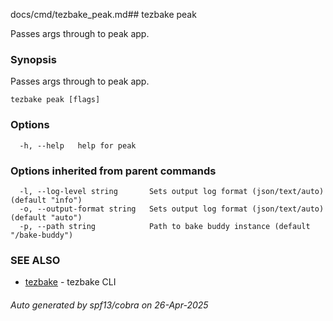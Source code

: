 docs/cmd/tezbake_peak.md## tezbake peak

Passes args through to peak app.

### Synopsis

Passes args through to peak app.

```
tezbake peak [flags]
```

### Options

```
  -h, --help   help for peak
```

### Options inherited from parent commands

```
  -l, --log-level string       Sets output log format (json/text/auto) (default "info")
  -o, --output-format string   Sets output log format (json/text/auto) (default "auto")
  -p, --path string            Path to bake buddy instance (default "/bake-buddy")
```

### SEE ALSO

* [tezbake](/tezbake/reference/cmd/tezbake)	 - tezbake CLI

###### Auto generated by spf13/cobra on 26-Apr-2025
